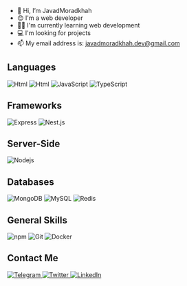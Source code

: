 - 👋 Hi, I’m JavadMoradkhah
- 😊 I'm a web developer
- 👨‍🎓 I'm currently learning web development
- 💻 I'm looking for projects
- 📫 My email address is: javadmoradkhah.dev@gmail.com

<!---
JavadMoradkhah/JavadMoradkhah is a ✨ special ✨ repository because its `README.md` (this file) appears on your GitHub profile.
You can click the Preview link to take a look at your changes.
--->

## Languages
<p>
  <img alt="Html" src="https://img.shields.io/static/v1?style=for-the-badge&message=HTML&color=critical&logo=html5&logoColor=fff&label=" />
  <img alt="Html" src="https://img.shields.io/static/v1?style=for-the-badge&message=CSS&color=blue&logo=css3&logoColor=fff&label=" />
  <img alt="JavaScript" src="https://img.shields.io/static/v1?style=for-the-badge&message=JavaScript&color=ecda0f&logo=JavaScript&logoColor=333333&label=" />
  <img alt="TypeScript" src="https://img.shields.io/static/v1?style=for-the-badge&message=TypeScript&color=blue&logo=TypeScript&logoColor=FFFFFF&label=" />
</p>

## Frameworks
<p>
  <img alt="Express" src="https://img.shields.io/static/v1?style=for-the-badge&message=Express&color=000&logo=express&logoColor=fff&label=" />
  <img alt="Nest.js" src="https://img.shields.io/static/v1?style=for-the-badge&message=Nest.js&color=E0234E&logo=nestjs&logoColor=fff&label=" />
</p>

## Server-Side
<p>
  <img alt="Nodejs" src="https://img.shields.io/static/v1?style=for-the-badge&message=Node.js&color=339933&logo=Node.js&logoColor=FFFFFF&label=" />
</p>

## Databases
<p>
  <img alt="MongoDB" src="https://img.shields.io/static/v1?style=for-the-badge&message=MongoDB&color=429543&logo=MongoDB&logoColor=FFFFFF&label=" />
  <img alt="MySQL" src="https://img.shields.io/static/v1?style=for-the-badge&message=MySQL&color=f79d00&logo=MySQL&logoColor=FFFFFF&label=" />
  <img alt="Redis" src="https://img.shields.io/static/v1?style=for-the-badge&message=Redis&color=DC382C&logo=redis&logoColor=fff&label=" />
</p>

## General Skills
<p>
  <img alt="npm" src="https://img.shields.io/static/v1?style=for-the-badge&message=NPM&color=d91a1a&logo=npm&logoColor=FFFFFF&label=" />
  <img alt="Git" src="https://img.shields.io/static/v1?style=for-the-badge&message=Git&color=F05032&logo=Git&logoColor=FFFFFF&label=" />
  <img alt="Docker" src="https://img.shields.io/static/v1?style=for-the-badge&message=Docker&color=0284c7&logo=docker&logoColor=fff&label=" />
</p>

## Contact Me
<a href="https://t.me/JavadMoradkhah">
   <img alt="Telegram" src="https://img.shields.io/static/v1?style=for-the-badge&message=Telegram&color=3496ee&logo=Telegram&logoColor=FFFFFF&label=" />
</a>
<a href="https://twitter.com/JMoradkhah">
   <img alt="Twitter" src="https://img.shields.io/static/v1?style=for-the-badge&message=Twitter&color=1da1f2&logo=Twitter&logoColor=FFFFFF&label=" />
</a>
<a href="https://www.linkedin.com/in/javad-moradkhah">
   <img alt="LinkedIn" src="https://img.shields.io/static/v1?style=for-the-badge&message=LinkedIn&color=0077b5&logo=LinkedIn&logoColor=FFFFFF&label=" />
</a>
